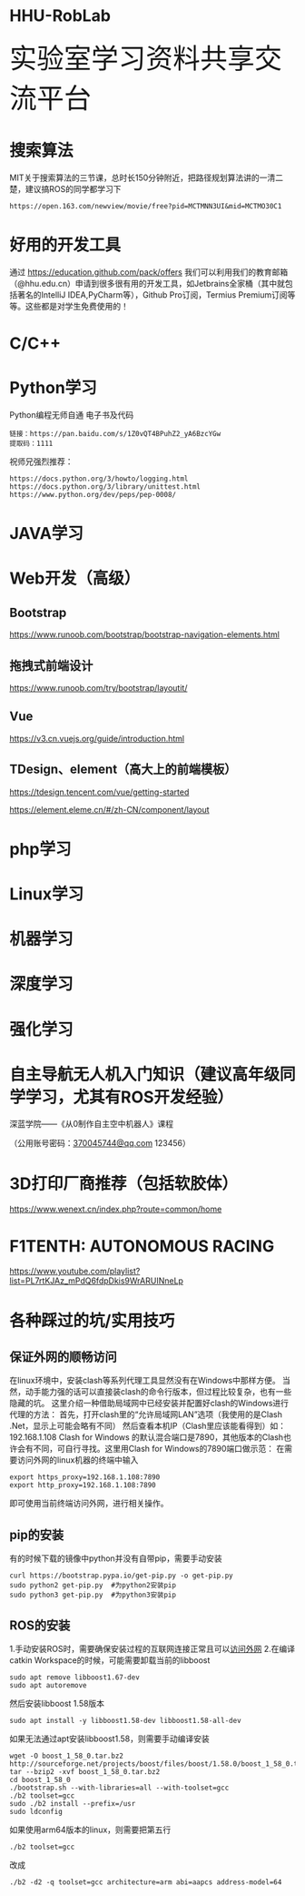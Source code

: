 # HHU-RobLab
<font size=11 >实验室学习资料共享交流平台</font>
# 搜索算法
  MIT关于搜索算法的三节课，总时长150分钟附近，把路径规划算法讲的一清二楚，建议搞ROS的同学都学习下
  ```
  https://open.163.com/newview/movie/free?pid=MCTMNN3UI&mid=MCTMO30C1
  ```
# 好用的开发工具
通过 https://education.github.com/pack/offers 我们可以利用我们的教育邮箱（@hhu.edu.cn）申请到很多很有用的开发工具，如Jetbrains全家桶（其中就包括著名的IntelliJ IDEA,PyCharm等），Github Pro订阅，Termius Premium订阅等等。这些都是对学生免费使用的！
# C/C++
# Python学习
  Python编程无师自通 电子书及代码  
  ```
  链接：https://pan.baidu.com/s/1Z0vQT4BPuhZ2_yA6BzcYGw 
  提取码：1111
  ```
  祝师兄强烈推荐：
  ```
  https://docs.python.org/3/howto/logging.html  
  https://docs.python.org/3/library/unittest.html  
  https://www.python.org/dev/peps/pep-0008/
  ```
# JAVA学习
# Web开发（高级）
## Bootstrap
https://www.runoob.com/bootstrap/bootstrap-navigation-elements.html
## 拖拽式前端设计
https://www.runoob.com/try/bootstrap/layoutit/
## Vue
https://v3.cn.vuejs.org/guide/introduction.html
## TDesign、element（高大上的前端模板）
https://tdesign.tencent.com/vue/getting-started

https://element.eleme.cn/#/zh-CN/component/layout
# php学习
# Linux学习
# 机器学习
# 深度学习
# 强化学习
# 自主导航无人机入门知识（建议高年级同学学习，尤其有ROS开发经验）
深蓝学院——《从0制作自主空中机器人》课程

（公用账号密码：370045744@qq.com  123456）
# 3D打印厂商推荐（包括软胶体）
https://www.wenext.cn/index.php?route=common/home
# F1TENTH: AUTONOMOUS RACING
https://www.youtube.com/playlist?list=PL7rtKJAz_mPdQ6fdpDkis9WrARUINneLp
# 各种踩过的坑/实用技巧
## 保证外网的顺畅访问
在linux环境中，安装clash等系列代理工具显然没有在Windows中那样方便。
当然，动手能力强的话可以直接装clash的命令行版本，但过程比较复杂，也有一些隐藏的坑。
这里介绍一种借助局域网中已经安装并配置好clash的Windows进行代理的方法：
首先，打开clash里的“允许局域网LAN”选项（我使用的是Clash .Net，显示上可能会略有不同）
然后查看本机IP（Clash里应该能看得到）如：192.168.1.108
Clash for Windows 的默认混合端口是7890，其他版本的Clash也许会有不同，可自行寻找。这里用Clash for Windows的7890端口做示范：
在需要访问外网的linux机器的终端中输入 
```
export https_proxy=192.168.1.108:7890
export http_proxy=192.168.1.108:7890
```
即可使用当前终端访问外网，进行相关操作。

## pip的安装
有的时候下载的镜像中python并没有自带pip，需要手动安装
```
curl https://bootstrap.pypa.io/get-pip.py -o get-pip.py
sudo python2 get-pip.py  #为python2安装pip
sudo python3 get-pip.py  #为python3安装pip
```
## ROS的安装
1.手动安装ROS时，需要确保安装过程的互联网连接正常且可以[访问外网](./README.md#保证外网的顺畅访问)
2.在编译catkin Workspace的时候，可能需要卸载当前的libboost
```
sudo apt remove libboost1.67-dev
sudo apt autoremove
```
然后安装libboost 1.58版本
```
sudo apt install -y libboost1.58-dev libboost1.58-all-dev
```
如果无法通过apt安装libboost1.58，则需要手动编译安装
```
wget -O boost_1_58_0.tar.bz2 http://sourceforge.net/projects/boost/files/boost/1.58.0/boost_1_58_0.tar.bz2/download
tar --bzip2 -xvf boost_1_58_0.tar.bz2
cd boost_1_58_0
./bootstrap.sh --with-libraries=all --with-toolset=gcc
./b2 toolset=gcc
sudo ./b2 install --prefix=/usr
sudo ldconfig
```
如果使用arm64版本的linux，则需要把第五行
```
./b2 toolset=gcc
```
改成
```
./b2 -d2 -q toolset=gcc architecture=arm abi=aapcs address-model=64
```
